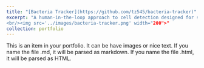 ```yaml
---
title: "[Bacteria Tracker](https://github.com/tz545/bacteria-tracker)"
excerpt: "A human-in-the-loop approach to cell detection designed for small-scale use cases
<br/><img src='../images/bacteria-tracker.png' width="200">"
collection: portfolio
---
```


This is an item in your portfolio. It can be have images or nice text. If you name the file .md, it will be parsed as markdown. If you name the file .html, it will be parsed as HTML. 

